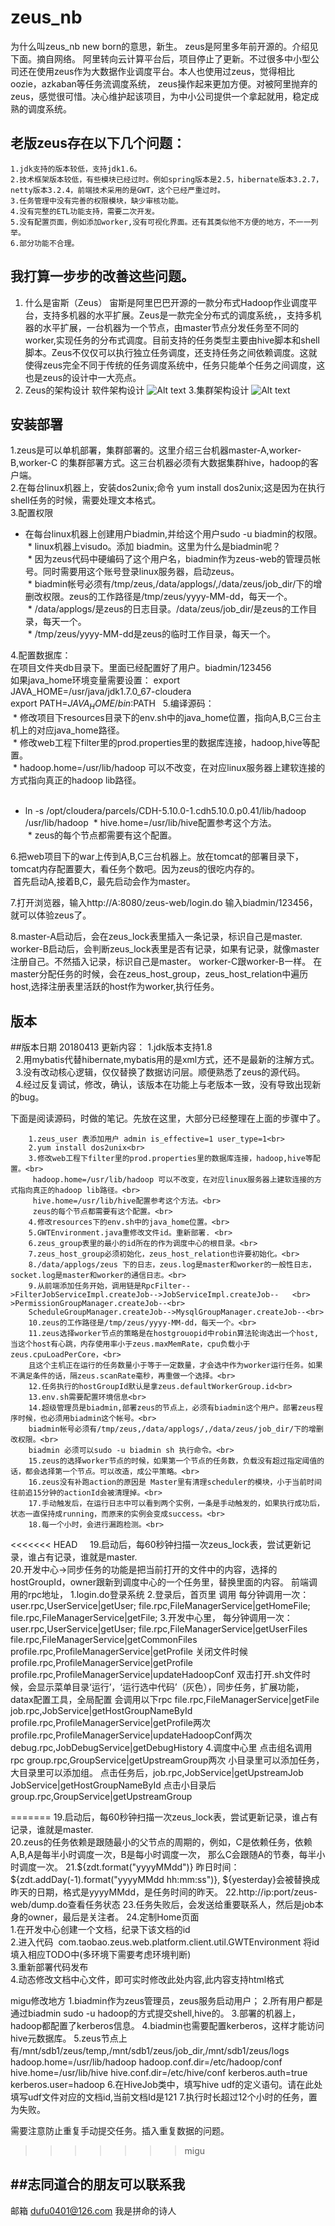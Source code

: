 zeus_nb
==
为什么叫zeus_nb new born的意思，新生。
zeus是阿里多年前开源的。介绍见下面。摘自网络。
阿里转向云计算平台后，项目停止了更新。不过很多中小型公司还在使用zeus作为大数据作业调度平台。本人也使用过zeus，觉得相比oozie，azkaban等任务流调度系统，
zeus操作起来更加方便。对被阿里抛弃的zeus，感觉很可惜。决心维护起该项目，为中小公司提供一个拿起就用，稳定成熟的调度系统。

老版zeus存在以下几个问题：
---

    1.jdk支持的版本较低，支持jdk1.6。
    2.技术框架版本较低，有些模块已经过时。例如spring版本是2.5，hibernate版本3.2.7，netty版本3.2.4，前端技术采用的是GWT，这个已经严重过时。
    3.任务管理中没有完善的权限模块，缺少审核功能。
    4.没有完整的ETL功能支持，需要二次开发。
    5.没有配置页面，例如添加worker,没有可视化界面。还有其类似他不方便的地方，不一一列举。
    6.部分功能不合理。

我打算一步步的改善这些问题。
-----
1. 什么是宙斯（Zeus）
宙斯是阿里巴巴开源的一款分布式Hadoop作业调度平台，支持多机器的水平扩展。Zeus是一款完全分布式的调度系统，，支持多机器的水平扩展，一台机器为一个节点，由master节点分发任务至不同的worker,实现任务的分布式调度。目前支持的任务类型主要由hive脚本和shell脚本。Zeus不仅仅可以执行独立任务调度，还支持任务之间依赖调度。这就使得zeus完全不同于传统的任务调度系统中，任务只能单个任务之间调度，这也是zeus的设计中一大亮点。
2. Zeus的架构设计
软件架构设计 
![Alt text](https://github.com/jimmy401/zeus_nb/raw/master/Screenshots/ruanjianjiagou.png)
3.集群架构设计
![Alt text](https://github.com/jimmy401/zeus_nb/raw/master/Screenshots/jishujiagou.png)


安装部署
--
1.zeus是可以单机部署，集群部署的。这里介绍三台机器master-A,worker-B,worker-C 的集群部署方式。这三台机器必须有大数据集群hive，hadoop的客户端。<br/>
2.在每台linux机器上，安装dos2unix;命令 yum install dos2unix;这是因为在执行shell任务的时候，需要处理文本格式。<br/>
3.配置权限<br/>
  * 在每台linux机器上创建用户biadmin,并给这个用户sudo -u biadmin的权限。<br/>
  * linux机器上visudo。添加 biadmin。这里为什么是biadmin呢？<br/>
  * 因为zeus代码中硬编码了这个用户名，biadmin作为zeus-web的管理员帐号。同时需要用这个账号登录linux服务器，启动zeus。<br/>
  * biadmin帐号必须有/tmp/zeus,/data/applogs/,/data/zeus/job_dir/下的增删改权限。zeus的工作路径是/tmp/zeus/yyyy-MM-dd，每天一个。<br/>
  * /data/applogs/是zeus的日志目录。/data/zeus/job_dir/是zeus的工作目录，每天一个。<br/>
  * /tmp/zeus/yyyy-MM-dd是zeus的临时工作目录，每天一个。<br/>
  
4.配置数据库：<br/>
 在项目文件夹db目录下。里面已经配置好了用户。biadmin/123456<br/>
 如果java_home环境变量需要设置：
 export JAVA_HOME=/usr/java/jdk1.7.0_67-cloudera  
 export PATH=$JAVA_HOME/bin:$PATH
  
5.编译源码：<br/>
  * 修改项目下resources目录下的env.sh中的java_home位置，指向A,B,C三台主机上的对应java_home路径。<br/>
  * 修改web工程下filter里的prod.properties里的数据库连接，hadoop,hive等配置。<br/>
  * hadoop.home=/usr/lib/hadoop 可以不改变，在对应linux服务器上建软连接的方式指向真正的hadoop lib路径。<br><br/>
   * ln -s /opt/cloudera/parcels/CDH-5.10.0-1.cdh5.10.0.p0.41/lib/hadoop /usr/lib/hadoop
  * hive.home=/usr/lib/hive配置参考这个方法。<br>
  * zeus的每个节点都需要有这个配置。
  
6.把web项目下的war上传到A,B,C三台机器上。放在tomcat的部署目录下，tomcat内存配置要大，看任务个数吧。因为zeus的很吃内存的。<br/>
  首先启动A,接着B,C，最先启动会作为master。<br/>
  
7.打开浏览器，输入http://A:8080/zeus-web/login.do 输入biadmin/123456，就可以体验zeus了。<br/>

8.master-A启动后，会在zeus_lock表里插入一条记录，标识自己是master.
worker-B启动后，会判断zeus_lock表里是否有记录，如果有记录，就像master注册自己。不然插入记录，标识自己是master。
worker-C跟worker-B一样。
在master分配任务的时候，会在zeus_host_group，zeus_host_relation中遍历host,选择注册表里活跃的host作为worker,执行任务。

版本
----

##版本日期 20180413
更新内容：
    1.jdk版本支持1.8<br/>
    2.用mybatis代替hibernate,mybatis用的是xml方式，还不是最新的注解方式。<br/>
    3.没有改动核心逻辑，仅仅替换了数据访问层。顺便熟悉了zeus的源代码。<br/>
    4.经过反复调试，修改，确认，该版本在功能上与老版本一致，没有导致出现新的bug。<br/>

下面是阅读源码，时做的笔记。先放在这里，大部分已经整理在上面的步骤中了。<br/>

        1.zeus_user 表添加用户 admin is_effective=1 user_type=1<br>
        2.yum install dos2unix<br>
        3.修改web工程下filter里的prod.properties里的数据库连接，hadoop,hive等配置。<br>
         hadoop.home=/usr/lib/hadoop 可以不改变，在对应linux服务器上建软连接的方式指向真正的hadoop lib路径。<br>
         hive.home=/usr/lib/hive配置参考这个方法。<br>
         zeus的每个节点都需要有这个配置。<br>
        4.修改resources下的env.sh中的java_home位置。<br>
        5.GWTEnvironment.java重修改文件id。重新部署. <br>
        6.zeus_group表里的最小的id所在的作为调度中心的根目录。<br>
        7.zeus_host_group必须初始化，zeus_host_relation也许要初始化。<br>
        8./data/applogs/zeus 下的日志，zeus.log是master和worker的一般性日志，socket.log是master和worker的通信日志。<br>
        9.从前端添加任务开始，调用链是RpcFilter-->FilterJobServiceImpl.createJob-->JobServiceImpl.createJob--   <br>  >PermissionGroupManager.createJob--<br>
        ScheduleGroupManager.createJob-->MysqlGroupManager.createJob--<br>
        10.zeus的工作路径是/tmp/zeus/yyyy-MM-dd，每天一个。<br>
        11.zeus选择worker节点的策略是在hostgrouopid中robin算法轮询选出一个host,当这个host有心跳，内存使用率小于zeus.maxMemRate，cpu负载小于      zeus.cpuLoadPerCore，<br>
        且这个主机正在运行的任务数量小于等于一定数量，才会选中作为worker运行任务。如果不满足条件的话，隔zeus.scanRate毫秒，再重做一个选择。<br>
        12.任务执行的hostGroupId默认是拿zeus.defaultWorkerGroup.id<br>
        13.env.sh需要配置环境信息<br>
        14.超级管理员是biadmin,部署zeus的节点上，必须有biadmin这个用户。部署zeus程序时候，也必须用biadmin这个帐号。<br>
        biadmin帐号必须有/tmp/zeus,/data/applogs/,/data/zeus/job_dir/下的增删改权限。<br>
        biadmin 必须可以sudo -u biadmin sh 执行命令。<br>
        15.zeus的选择worker节点的时候，如果第一个节点的任务数，负载没有超过指定阈值的话，都会选择第一个节点。可以改造，成公平策略。<br>
        16.zeus没有补跑action的原因是 Master里有清理scheduler的模块，小于当前时间往前追15分钟的actionId会被清理掉。<br>
        17.手动触发后，在运行日志中可以看到两个实例，一条是手动触发的，如果执行成功后，状态一直保持成running，而原来的实例会变成success。<br>
        18.每一个小时，会进行漏跑检测。<br>
<<<<<<< HEAD
      19.启动后，每60秒钟扫描一次zeus_lock表，尝试更新记录，谁占有记录，谁就是master.<br>
        20.开发中心->同步任务的功能是把当前打开的文件中的内容，选择的hostGroupId，owner跟新到调度中心的一个任务里，替换里面的内容。
前端调用的rpc地址，
1.login.do登录系统
2.登录后，首页里 调用 
每分钟调用一次：user.rpc,UserService|getUser;
file.rpc,FileManagerService|getHomeFile;
file.rpc,FileManagerService|getFile;
3.开发中心里，
每分钟调用一次：user.rpc,UserService|getUser;
file.rpc,FileManagerService|getUserFiles
file.rpc,FileManagerService|getCommonFiles
profile.rpc,ProfileManagerService|getProfile
关闭文件时候
profile.rpc,ProfileManagerService|getProfile
profile.rpc,ProfileManagerService|updateHadoopConf
双击打开.sh文件时候，会显示菜单目录‘运行’，‘运行选中代码’（灰色），同步任务，扩展功能，datax配置工具，全局配置
会调用以下rpc
file.rpc,FileManagerService|getFile
job.rpc,JobService|getHostGroupNameById
profile.rpc,ProfileManagerService|getProfile两次
profile.rpc,ProfileManagerService|updateHadoopConf两次
debug.rpc,JobDebugService|getDebugHistory
4.调度中心里
点击组名调用rpc group.rpc,GroupService|getUpstreamGroup两次
小目录里可以添加任务，大目录里可以添加组。
点击任务后，job.rpc,JobService|getUpstreamJob
JobService|getHostGroupNameById
点击小目录后
group.rpc,GroupService|getUpstreamGroup

=======
        19.启动后，每60秒钟扫描一次zeus_lock表，尝试更新记录，谁占有记录，谁就是master.<br>
        20.zeus的任务依赖是跟随最小的父节点的周期的，例如，C是依赖任务，依赖A,B,A是每半小时调度一次，B是每小时调度一次，
        那么C会跟随A的节奏，每半小时调度一次。
        21.${zdt.format("yyyyMMdd")} 昨日时间：${zdt.addDay(-1).format("yyyyMMdd hh:mm:ss")},
        ${yesterday}会被替换成昨天的日期，格式是yyyyMMdd，是任务时间的昨天。
        22.http://ip:port/zeus-web/dump.do查看任务状态
        23.任务失败后，会发送给重要联系人，然后是job本身的owner，最后是关注者。
        24.定制Home页面<br/>
           1.在开发中心创建一个文档，纪录下该文档的id<br/>
           2.进入代码  com.taobao.zeus.web.platform.client.util.GWTEnvironment 将id填入相应TODO中(多环境下需要考虑环境判断)<br/>
           3.重新部署代码发布<br/>
           4.动态修改文档中心文件，即可实时修改此处内容,此内容支持html格式<br/>

migu修改地方
1.biadmin作为zeus管理员，zeus服务启动用户；
2.所有用户都是通过biadmin sudo -u hadoop的方式提交shell,hive的。
3.部署的机器上，hadoop都配置了kerberos信息。
4.biadmin也需要配置kerberos，这样才能访问hive元数据库。
5.zeus节点上有/mnt/sdb1/zeus/temp,/mnt/sdb1/zeus/job_dir,/mnt/sdb1/zeus/logs
hadoop.home=/usr/lib/hadoop
hadoop.conf.dir=/etc/hadoop/conf
hive.home=/usr/lib/hive
hive.conf.dir=/etc/hive/conf
kerberos.auth=true
kerberos.user=hadoop
6.在HiveJob类中，填写hive udf的定义语句。请在此处填写udf文件对应的文档id,当前文档Id是121
7.执行时长超过12个小时的任务，置为失败。

需要注意防止重复手动提交任务。插入重复数据的问题。
>>>>>>> migu

##志同道合的朋友可以联系我
--
邮箱 dufu0401@126.com 
我是拼命的诗人

